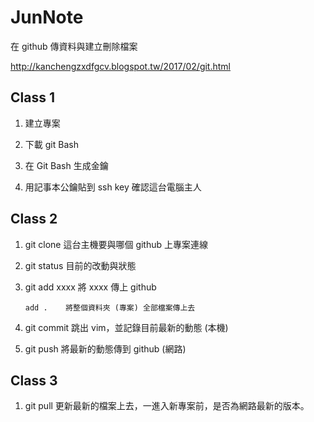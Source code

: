 ﻿# JunNote

在 github 傳資料與建立刪除檔案

http://kanchengzxdfgcv.blogspot.tw/2017/02/git.html


## Class 1

1. 建立專案

2. 下載 git Bash

3. 在 Git Bash 生成金鑰

4. 用記事本公鑰貼到 ssh key 確認這台電腦主人


## Class 2

1. git clone 這台主機要與哪個 github 上專案連線

2. git status 目前的改動與狀態

3. git add xxxx 將 xxxx 傳上 github

       add .    將整個資料夾 (專案) 全部檔案傳上去
      
4. git commit 跳出 vim，並記錄目前最新的動態 (本機)

5. git push 將最新的動態傳到 github (網路)

## Class 3

1. git pull 更新最新的檔案上去，一進入新專案前，是否為網路最新的版本。

